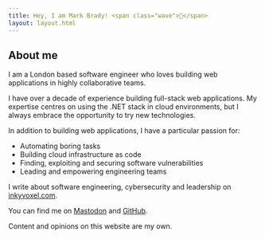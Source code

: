 ```yaml
---
title: Hey, I am Mark Brady! <span class="wave">👋</span>
layout: layout.html
---
```


## About me

I am a London based software engineer who loves building web applications in highly collaborative teams.

I have over a decade of experience building full-stack web applications. My expertise centres on using the .NET stack in cloud environments, but I always embrace the opportunity to try new technologies.

In addition to building web applications, I have a particular passion for:
- Automating boring tasks
- Building cloud infrastructure as code
- Finding, exploiting and securing software vulnerabilities
- Leading and empowering engineering teams

I write about software engineering, cybersecurity and leadership on <a href="https://www.inkyvoxel.com">inkyvoxel.com</a>.

You can find me on <a href="https://mastodon.social/@inkyvoxel">Mastodon</a> and <a href="https://github.com/inkyvoxel">GitHub</a>.

Content and opinions on this website are my own.